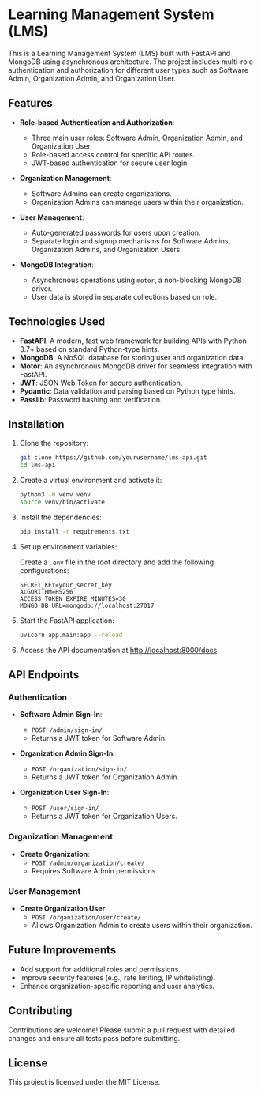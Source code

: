 
# Learning Management System (LMS)

This is a Learning Management System (LMS) built with FastAPI and MongoDB using asynchronous architecture. The project includes multi-role authentication and authorization for different user types such as Software Admin, Organization Admin, and Organization User.

## Features

- **Role-based Authentication and Authorization**: 
  - Three main user roles: Software Admin, Organization Admin, and Organization User.
  - Role-based access control for specific API routes.
  - JWT-based authentication for secure user login.
  
- **Organization Management**: 
  - Software Admins can create organizations.
  - Organization Admins can manage users within their organization.

- **User Management**:
  - Auto-generated passwords for users upon creation.
  - Separate login and signup mechanisms for Software Admins, Organization Admins, and Organization Users.
  
- **MongoDB Integration**:
  - Asynchronous operations using `motor`, a non-blocking MongoDB driver.
  - User data is stored in separate collections based on role.

## Technologies Used

- **FastAPI**: A modern, fast web framework for building APIs with Python 3.7+ based on standard Python-type hints.
- **MongoDB**: A NoSQL database for storing user and organization data.
- **Motor**: An asynchronous MongoDB driver for seamless integration with FastAPI.
- **JWT**: JSON Web Token for secure authentication.
- **Pydantic**: Data validation and parsing based on Python type hints.
- **Passlib**: Password hashing and verification.

## Installation

1. Clone the repository:

   ```bash
   git clone https://github.com/yourusername/lms-api.git
   cd lms-api
   ```

2. Create a virtual environment and activate it:

   ```bash
   python3 -m venv venv
   source venv/bin/activate
   ```

3. Install the dependencies:

   ```bash
   pip install -r requirements.txt
   ```

4. Set up environment variables:

   Create a `.env` file in the root directory and add the following configurations:

   ```
   SECRET_KEY=your_secret_key
   ALGORITHM=HS256
   ACCESS_TOKEN_EXPIRE_MINUTES=30
   MONGO_DB_URL=mongodb://localhost:27017
   ```

5. Start the FastAPI application:

   ```bash
   uvicorn app.main:app --reload
   ```

6. Access the API documentation at [http://localhost:8000/docs](http://localhost:8000/docs).

## API Endpoints

### Authentication

- **Software Admin Sign-In**: 
  - `POST /admin/sign-in/`
  - Returns a JWT token for Software Admin.

- **Organization Admin Sign-In**: 
  - `POST /organization/sign-in/`
  - Returns a JWT token for Organization Admin.

- **Organization User Sign-In**: 
  - `POST /user/sign-in/`
  - Returns a JWT token for Organization Users.

### Organization Management

- **Create Organization**: 
  - `POST /admin/organization/create/`
  - Requires Software Admin permissions.
  
### User Management

- **Create Organization User**: 
  - `POST /organization/user/create/`
  - Allows Organization Admin to create users within their organization.


## Future Improvements

- Add support for additional roles and permissions.
- Improve security features (e.g., rate limiting, IP whitelisting).
- Enhance organization-specific reporting and user analytics.

## Contributing

Contributions are welcome! Please submit a pull request with detailed changes and ensure all tests pass before submitting.

## License

This project is licensed under the MIT License.
